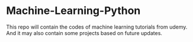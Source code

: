 # Machine-Learning-Python
This repo will contain the codes of machine learning tutorials from udemy. And it may also contain some projects based on future updates.
